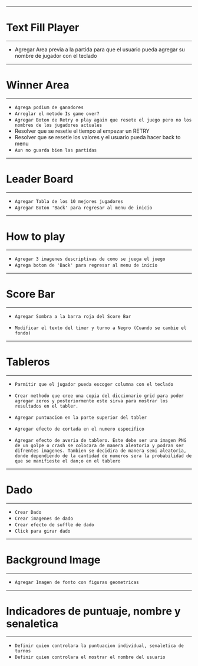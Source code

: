 *********************************************************************
# Text Fill Player
*********************************************************************
- Agregar Area previa a la partida para que el usuario pueda agregar su nombre de jugador
con el teclado


*********************************************************************
# Winner Area
*********************************************************************
- `Agrega podium de ganadores`
- `Arreglar el metodo Is game over?`
- `Agregar Boton de Retry o play again que resete el juego
pero no los nombres de los jugadores actuales`
- Resolver que se resetie el tiempo al empezar un RETRY
- Resolver que se resetie los valores y el usuario pueda hacer back to menu
- `Aun no guarda bien las partidas`
*********************************************************************
# Leader Board
*********************************************************************
- `Agregar Tabla de los 10 mejores jugadores`
- `Agregar Boton 'Back' para regresar al menu de inicio`

*********************************************************************
# How to play
*********************************************************************
- `Agregar 3 imagenes descriptivas de como se juega el juego`
- `Agrega boton de 'Back' para regresar al menu de inicio`
*********************************************************************
# Score Bar
*********************************************************************
- `Agregar Sombra a la barra roja del Score Bar`

- `Modificar el texto del timer y turno a Negro (Cuando se cambie el fondo)`

*********************************************************************
# Tableros
*********************************************************************
- `Parmitir que el jugador pueda escoger columna con el teclado`
- `Crear methodo que cree una copia del diccionario grid para poder agregar zeros
y posteriormente este sirva para mostrar los resultados en el tabler.`

- `Agregar puntuacion en la parte superior del tabler`

- `Agregar efecto de cortada en el numero especifico` 

- `Agregar efecto de averia de tablero. Este debe ser una imagen PNG de un golpe o crash
se colocara de manera aleatoria y podran ser difrentes imagenes. Tambien se decidira
de manera semi aleatoria, donde dependiendo de la cantidad de numeros sera la probabilidad de 
que se manifieste el dan;o en el tablero`


*********************************************************************
# Dado
*********************************************************************
- `Crear Dado`
- `Crear imagenes de dado`
- `Crear efecto de suffle de dado`
- `Click para girar dado`


*********************************************************************
# Background Image
*********************************************************************
- `Agregar Imagen de fonto con figuras geometricas`

*********************************************************************
# Indicadores de puntuaje, nombre y senaletica
*********************************************************************
- `Definir quien controlara la puntuacion individual, senaletica de turnos`
- `Definir quien controlara el mostrar el nombre del usuario`
